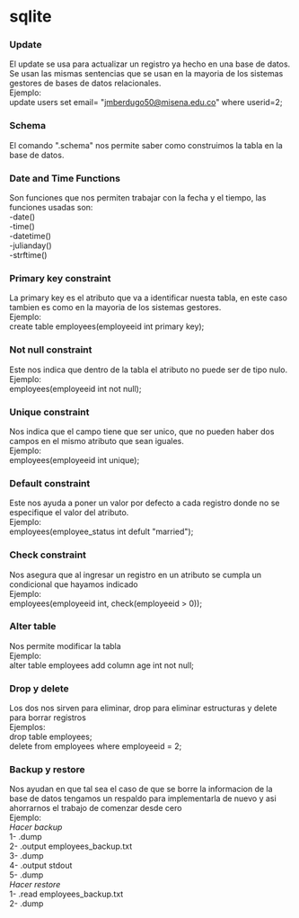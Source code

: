 # sqlite

### Update

El update se usa para actualizar un registro ya hecho en una base de datos. <br>Se usan las mismas sentencias que se usan en la mayoria de los sistemas gestores de bases de datos relacionales. <br>Ejemplo: <br> update users set email= "jmberdugo50@misena.edu.co" where userid=2;

### Schema

El comando ".schema" nos permite saber como construimos la tabla en la base de datos.

### Date and Time Functions

Son funciones que nos permiten trabajar con la fecha y el tiempo, las funciones usadas son: <br>-date()<br>-time()<br>-datetime()<br>-julianday()<br>-strftime()

### Primary key constraint

La primary key es el atributo que va a identificar nuesta tabla, en este caso tambien es como en la mayoria de los sistemas gestores. <br>Ejemplo: <br>create table employees(employeeid int primary key);

### Not null constraint

Este nos indica que dentro de la tabla el atributo no puede ser de tipo nulo. <br>Ejemplo: <br> employees(employeeid int not null);

### Unique constraint

Nos indica que el campo tiene que ser unico, que no pueden haber dos campos en el mismo atributo que sean iguales. <br>Ejemplo: <br> employees(employeeid int unique);

### Default constraint

Este nos ayuda a poner un valor por defecto a cada registro donde no se especifique el valor del atributo. <br>Ejemplo: <br> employees(employee_status int defult "married");

### Check constraint

Nos asegura que al ingresar un registro en un atributo se cumpla un condicional que hayamos indicado <br>Ejemplo: <br> employees(employeeid int, check(employeeid > 0));

### Alter table

Nos permite modificar la tabla <br>Ejemplo: <br> alter table employees add column age int not null;

### Drop y delete

Los dos nos sirven para eliminar, drop para eliminar estructuras y delete para borrar registros <br>Ejemplos: <br>drop table employees; <br> delete from employees where employeeid = 2;

### Backup y restore

Nos ayudan en que tal sea el caso de que se borre la informacion de la base de datos tengamos un respaldo para implementarla de nuevo y asi ahorrarnos el trabajo de comenzar desde cero <br>Ejemplo:<br>*Hacer backup* <br> 1- .dump <br> 2- .output employees_backup.txt <br> 3- .dump <br> 4- .output stdout <br> 5- .dump <br> *Hacer restore* <br> 1- .read employees_backup.txt <br> 2- .dump
